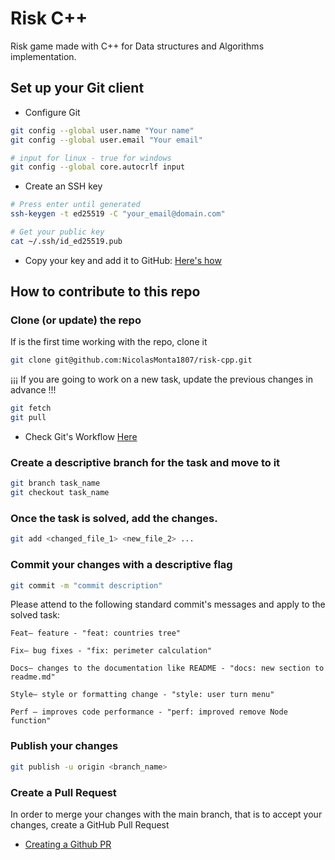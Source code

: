 
# Risk C++

Risk game made with C++ for Data structures and Algorithms implementation.

## Set up your Git client

* Configure Git
```bash
git config --global user.name "Your name"
git config --global user.email "Your email"

# input for linux - true for windows
git config --global core.autocrlf input
```
* Create an SSH key
```bash
# Press enter until generated
ssh-keygen -t ed25519 -C "your_email@domain.com"

# Get your public key
cat ~/.ssh/id_ed25519.pub
``` 
* Copy your key and add it to GitHub: [Here's how](https://docs.github.com/en/authentication/connecting-to-github-with-ssh/adding-a-new-ssh-key-to-your-github-account)

## How to contribute to this repo

### Clone (or update) the repo
If is the first time working with the repo, clone it
```bash
git clone git@github.com:NicolasMonta1807/risk-cpp.git
```
¡¡¡ If you are going to work on a new task, update the previous changes in advance !!!
```bash
git fetch
git pull
```
- Check Git's Workflow [Here](https://uidaholib.github.io/get-git/3workflow.html)

### Create a descriptive branch for the task and move to it
```bash
git branch task_name
git checkout task_name
```

### Once the task is solved, add the changes.
```bash
git add <changed_file_1> <new_file_2> ...
```

### Commit your changes with a descriptive flag
```bash
git commit -m "commit description"
```
Please attend to the following standard commit's messages and apply to the solved task:

    Feat– feature - "feat: countries tree"

    Fix– bug fixes - "fix: perimeter calculation"

    Docs– changes to the documentation like README - "docs: new section to readme.md"

    Style– style or formatting change - "style: user turn menu"

    Perf – improves code performance - "perf: improved remove Node function"

### Publish your changes 
```bash
git publish -u origin <branch_name>
```

### Create a Pull Request
In order to merge your changes with the main branch, that is to accept your changes, create a GitHub Pull Request

- [Creating a Github PR](https://docs.github.com/en/pull-requests/collaborating-with-pull-requests/proposing-changes-to-your-work-with-pull-requests/creating-a-pull-request)




